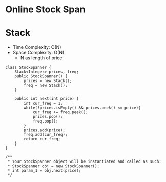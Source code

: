 # Online Stock Span
# Stack
* Time Complexity: O(N)
* Space Complexity: O(N)
	* N as length of price
```
class StockSpanner {
    Stack<Integer> prices, freq;
    public StockSpanner() {
        prices = new Stack();
        freq = new Stack();
    }
    
    public int next(int price) {
        int cur_freq = 1;
        while(!prices.isEmpty() && prices.peek() <= price){
            cur_freq += freq.peek();
            prices.pop();
            freq.pop();
        }
        prices.add(price);
        freq.add(cur_freq);
        return cur_freq;
    }
}
```
```
/**
 * Your StockSpanner object will be instantiated and called as such:
 * StockSpanner obj = new StockSpanner();
 * int param_1 = obj.next(price);
 */
```